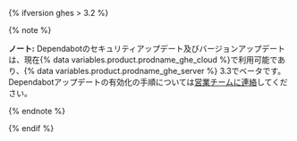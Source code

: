 {% ifversion ghes > 3.2 %}

{% note %}

**ノート:** Dependabotのセキュリティアップデート及びバージョンアップデートは、現在{% data variables.product.prodname_ghe_cloud %}で利用可能であり、{% data variables.product.prodname_ghe_server %} 3.3でベータです。 Dependabotアップデートの有効化の手順については[営業チームに連絡](https://enterprise.github.com/contact)してください。

{% endnote %}

{% endif %}
